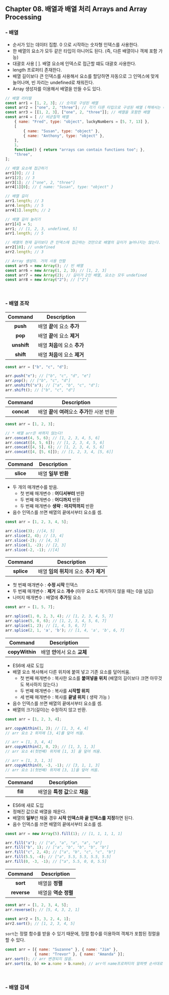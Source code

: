 ## Chapter 08. 배열과 배열 처리 Arrays and Array Processing

### - 배열

* 순서가 있는 데이터 집합. 0 으로 시작하는 숫자형 인덱스를 사용한다.
* 한 배열의 요소가 모두 같은 타입이 아니어도 된다. (즉, 다른 배열이나 객체 포함 가능)
* 대괄호 사용 [ ]. 배열 요소에 인덱스로 접근할 떄도 대괄호 사용한다.
* length 프로퍼티 존재한다.
* 배열 길이보다 큰 인덱스를 사용해서 요소를 할당하면 자동으로 그 인덱스에 맞게 늘어나며, 빈 자리는 undefined로 채워진다.
* Array 생성자를 이용해서 배열을 만들 수도 있다.

```javascript
// 배열 리터럴
const arr1 = [1, 2, 3]; // 숫자로 구성된 배열
const arr2 = ["one", 2, "three"]; // 각기 다른 타입으로 구성된 배열 (책에서는 비균질적 배열이라고 표현)
const arr3 = [[1, 2, 3], ["one", 2, "three"]]; // 배열을 포함한 배열
const arr4 = [ // 비균질적 배열
    { name: "Fred", type: "object", luckyNumbers = [5, 7, 13] },
    [
        { name: "Susan", type: "object" },
        { name: "Anthony", type: "object" },
    ],
    1,
    function() { return "arrays can contain functions too"; },
    "three",
];

// 배열 요소에 접근하기
arr1[0]; // 1
arr1[2]; // 3
arr3[1]; // ["one", 2, "three"]
arr4[1][0]; // { name: "Susan", type: "object" }

// 배열 길이
arr1.length; // 3
arr4.length; // 5
arr4[1].length; // 2

// 배열 길이 늘리기
arr1[4] = 5;
arr1; // [1, 2, 3, undefined, 5]
arr1.length; // 5

// 배열의 현재 길이보다 큰 인덱스에 접근하는 것만으로 배열의 길이가 늘어나지는 않는다.
arr2[10]; // undefined
arr2.length; // 3

// Array 생성자. 거의 사용 안함
const arr5 = new Array(); // 빈 배열
const arr6 = new Array(1, 2, 3); // [1, 2, 3]
const arr7 = new Array(2); // 길이가 2인 배열, 요소는 모두 undefined
const arr8 = new Array("2"); // ["2"]
```

<br/>

### - 배열 조작

| Command | Description |
| :---: | --- |
| **push** | 배열 **끝**에 요소 **추가** |
| **pop** | 배열 **끝**에 요소 **제거** |
| **unshift** | 배열 **처음**에 요소 **추가** |
| **shift** | 배열 **처음**에 요소 **제거** |
```javascript
const arr = ["b", "c", "d"];

arr.push("e"); // ["b", "c", "d", "e"]
arr.pop(); // ["b", "c", "d"]
arr.unshift("a"); // ["a", "b", "c", "d"];
arr.shift(); // ["b", "c", "d"]
```

| Command | Description |
| :---: | --- |
| **concat** | 배열 **끝**에 **여러**요소 **추가**한 사본 반환 |

```javascript
const arr = [1, 2, 3];

// * 배열 arr은 바뀌지 않는다!
arr.concat(4, 5, 6); // [1, 2, 3, 4, 5, 6]
arr.concat([4, 5, 6]); // [1, 2, 3, 4, 5, 6]
arr.concat([4, 5], 6); // [1, 2, 3, 4, 5, 6]
arr.concat([4, [5, 6]]); // [1, 2, 3, 4, [5, 6]]
```

| Command | Description |
| :---: | --- |
| **slice** | 배열 **일부 반환** |

* 두 개의 매개변수를 받음.
  * 첫 번째 매개변수 : **어디서부터** 반환
  * 두 번째 매개변수 : **어디까지** 반환
  * 두 번째 매개변수 **생략** : **마지막까지** 반환
* 음수 인덱스를 쓰면 배열의 끝에서부터 요소를 셈.

```javascript
const arr = [1, 2, 3, 4, 5];

arr.slice(3); //[4, 5]
arr.slice(2, 4); // [3, 4]
arr.slice(-2); // [4, 5]
arr.slice(1, -2); // [2, 3]
arr.slice(-2, -1); //[4]
```

| Command | Description |
| :---: | --- |
| **splice** | 배열 **임의 위치**에 요소 **추가 제거** |

* 첫 번째 매개변수 : **수정 시작** 인덱스
* 두 번째 매개변수 : **제거** 요소 **개수** (아무 요소도 제거하지 않을 때는 0을 넘김)
* 나머지 매개변수 : 배열에 **추가**될 요소

```javascript
const arr = [1, 5, 7];

arr.splice(1, 0, 2, 3, 4); // [1, 2, 3, 4, 5, 7]
arr.splice(5, 0, 6); // [1, 2, 3, 4, 5, 6, 7]
arr.splice(1, 2); // [1, 4, 5, 6, 7]
arr.splice(2, 1, 'a', 'b'); // [1, 4, 'a', 'b', 6, 7]
```

| Command | Description |
| :---: | --- |
| **copyWithin** | 배열 **안**에서 요소 **교체** |

* ES6에 새로 도입
* 배열 요소 복사해서 다른 위치에 붙여 넣고 기존 요소를 덮어씌움.
  * 첫 번째 매개변수 : 복사한 요소를 **붙여넣을 위치** (배열의 길이보다 크면 아무것도 복사하지 않는다.)
  * 두 번째 매개변수 : 복사를 **시작할 위치**
  * 세 번째 매개변수 : 복사를 **끝낼 위치** ( 생략 가능 )
* 음수 인덱스를 쓰면 배열의 끝에서부터 요소를 셈.
* 배열의 크기(길이)는 수정하지 않고 반환.

```javascript
const arr = [1, 2, 3, 4];

arr.copyWithin(1, 2); // [1, 3, 4, 4]
// arr 요소 2 위치에 [3, 4]를 덮어 씌움.

// arr = [1, 3, 4, 4]
arr.copyWithin(2, 0, 2); // [1, 3, 1, 3]
// arr 요소 4(첫번째) 위치에 [1, 3] 을 덮어 씌움.

// arr = [1, 3, 1, 3]
arr.copyWithin(0, -3, -1); // [3, 1, 1, 3]
// arr 요소 1(첫번째) 위치에 [3, 1]을 덮어 씌움.
```

| Command | Description |
| :---: | --- |
| **fill** | 배열을 **특정 값**으로 **채움** |

* ES6에 새로 도입
* 정해진 값으로 배열을 채운다.
* 배열의 **일부**만 채울 경우 **시작 인덱스와 끝 인덱스를 지정**하면 된다.
* 음수 인덱스를 쓰면 배열의 끝에서부터 요소를 셈.

```javascript
const arr = new Array(5).fill(1); // [1, 1, 1, 1, 1]

arr.fill("a"); // ["a", "a", "a", "a", "a"]
arr.fill("b", 1); // ["a", "b", "b", "b", "b"]
arr.fill("c", 2, 4); // ["a", "b", "c", "c", "b"]
arr.fill(5.5, -4); // ["a", 5.5, 5.5, 5.5, 5.5]
arr.fill(0, -3, -1); // ["a", 5.5, 0, 0, 5.5]
```

| Command | Description |
| :---: | --- |
| **sort** | 배열을 **정렬** |
| **reverse** | 배열을 **역순 정렬** |

```javascript
const arr = [1, 2, 3, 4, 5];
arr.reverse(); // [5, 4, 3, 2, 1]

const arr2 = [5, 3, 2, 4, 1];
arr2.sort(); // [1, 2, 3, 4, 5]
```

`sort`는 정렬 함수를 받을 수  있기 때문에, 정렬 함수를 이용하여 객체가 포함된 정렬을 할 수 있다.
```javascript
const arr = [{ name: "Suzanne" }, { name: "Jim" }, 
             { name: "Trevor" }, { name: "Amanda" }];
arr.sort(); // arr 변경되지 않음.
arr.sort((a, b) => a.name > b.name); // arr이 name프로퍼티의 알파벳 순서대로 정렬됨.
```

<br/>

### - 배열 검색

